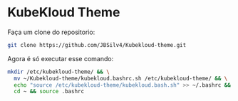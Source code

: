 # KubeKloud Theme

Faça um clone do repositorio:
```bash
git clone https://github.com/JBSilv4/Kubekloud-theme.git
```

Agora é só executar esse comando:
```bash
mkdir /etc/kubekloud-theme/ && \
  mv ~/Kubekloud-theme/kubekloud.bashrc.sh /etc/kubekloud-theme/ && \
  echo "source /etc/kubekloud-theme/kubekloud.bash.sh" >> ~/.bashrc && \
  cd ~ && source .bashrc
```
